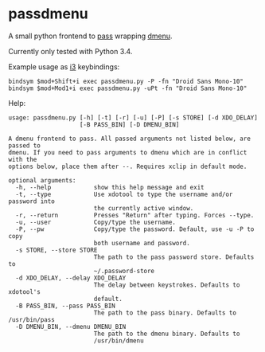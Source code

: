 passdmenu
=========

A small python frontend to [pass](http://www.passwordstore.org) wrapping [dmenu](http://tools.suckless.org/dmenu/).

Currently only tested with Python 3.4.

Example usage as [i3](http://i3wm.org) keybindings:

    bindsym $mod+Shift+i exec passdmenu.py -P -fn "Droid Sans Mono-10"
    bindsym $mod+Mod1+i exec passdmenu.py -uPt -fn "Droid Sans Mono-10"

Help:

    usage: passdmenu.py [-h] [-t] [-r] [-u] [-P] [-s STORE] [-d XDO_DELAY]
                        [-B PASS_BIN] [-D DMENU_BIN]
    
    A dmenu frontend to pass. All passed arguments not listed below, are passed to
    dmenu. If you need to pass arguments to dmenu which are in conflict with the
    options below, place them after --. Requires xclip in default mode.
    
    optional arguments:
      -h, --help            show this help message and exit
      -t, --type            Use xdotool to type the username and/or password into
                            the currently active window.
      -r, --return          Presses "Return" after typing. Forces --type.
      -u, --user            Copy/type the username.
      -P, --pw              Copy/type the password. Default, use -u -P to copy
                            both username and password.
      -s STORE, --store STORE
                            The path to the pass password store. Defaults to
                            ~/.password-store
      -d XDO_DELAY, --delay XDO_DELAY
                            The delay between keystrokes. Defaults to xdotool's
                            default.
      -B PASS_BIN, --pass PASS_BIN
                            The path to the pass binary. Defaults to /usr/bin/pass
      -D DMENU_BIN, --dmenu DMENU_BIN
                            The path to the dmenu binary. Defaults to
                            /usr/bin/dmenu
